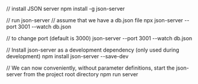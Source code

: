 // install JSON server
npm install -g json-server

// run json-server
// assume that we have a db.json file
npx json-server --port 3001 --watch db.json

// to change port (default is 3000)
json-server --port 3001 --watch db.json





// Install json-server as a development dependency (only used during development) 
npm install json-server --save-dev

// We can now conveniently, without parameter definitions, start the json-server from the project root directory
npm run server
